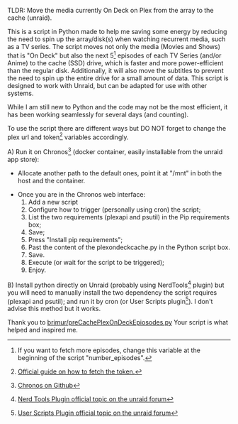 TLDR: Move the media currently On Deck on Plex from the array to the cache (unraid).

This is a script in Python made to help me saving some energy by reducing the need to spin up the array/disk(s) when watching recurrent media, such as a TV series.
The script moves not only the media (Movies and Shows) that is "On Deck" but also the next 5[^1] episodes of each TV Series (and/or Anime) to the cache (SSD) drive, which is faster and more power-efficient than the regular disk. 
Additionally, it will also move the subtitles to prevent the need to spin up the entire drive for a small amount of data. 
This script is designed to work with Unraid, but can be adapted for use with other systems. 

While I am still new to Python and the code may not be the most efficient, it has been working seamlessly for several days (and counting).

To use the script there are different ways but DO NOT forget to change the plex url and token[^2] variables accordingly. 

A) Run it on Chronos[^3] (docker container, easily installable from the unraid app store):
* Allocate another path to the default ones, point it at "/mnt" in both the host and the container. 
- Once you are in the Chronos web interface: 
  1. Add a new script
  2. Configure how to trigger (personally using cron) the script; 
  3. List the two requirements (plexapi and psutil) in the Pip requirements box;
  4. Save;
  5. Press "Install pip requirements";
  6. Past the content of the plexondeckcache.py in the Python script box. 
  7. Save. 
  8. Execute (or wait for the script to be triggered); 
  9. Enjoy.

B) Install python directly on Unraid (probably using NerdTools[^4] plugin) but you will need to manually install the two dependency the script requires (plexapi and psutil); and run it by cron (or User Scripts plugin[^5]). I don't advise this method but it works.

Thank you to [brimur/preCachePlexOnDeckEpiosodes.py](https://gist.github.com/brimur/95277e75ca399d5d52b61e6aa192d1cd) Your script is what helped and inspired me.

[^1]: If you want to fetch more episodes, change this variable at the beginning of the script "number_episodes".
[^2]: [Official guide on how to fetch the token.](https://support.plex.tv/articles/204059436-finding-an-authentication-token-x-plex-token/)
[^3]: [Chronos on Github](https://github.com/simse/chronos)
[^4]: [Nerd Tools Plugin official topic on the unraid forum](https://forums.unraid.net/topic/129200-plug-in-nerdtools/)
[^5]: [User Scripts Plugin official topic on the unraid forum](https://forums.unraid.net/topic/48286-plugin-ca-user-scripts/)
